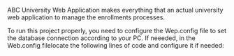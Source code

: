 ABC University Web Application makes everything that an actual university web application to manage the enrollments processes. 

To run this project properly, you need to configure the Wep.config file to set the database connection according to your PC.
If neeeded,  in the Web.config filelocate the following lines of code  and configure it if needed:
  <connectionStrings>
    <add name="FictionContext" connectionString="Data Source=.;Initial Catalog=FictionUniversityDB;Integrated Security=SSPI;" providerName="System.Data.SqlClient" />
  </connectionStrings>
  
  
  
  
